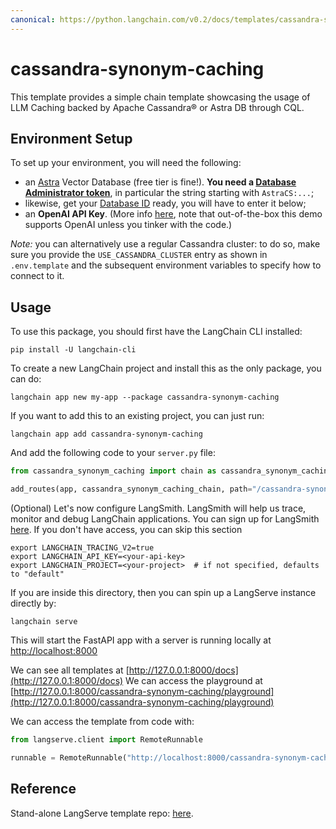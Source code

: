 ```yaml
---
canonical: https://python.langchain.com/v0.2/docs/templates/cassandra-synonym-caching/
---
```


# cassandra-synonym-caching

This template provides a simple chain template showcasing the usage of LLM Caching backed by Apache Cassandra® or Astra DB through CQL.

## Environment Setup

To set up your environment, you will need the following:

- an [Astra](https://astra.datastax.com) Vector Database (free tier is fine!). **You need a [Database Administrator token](https://awesome-astra.github.io/docs/pages/astra/create-token/#c-procedure)**, in particular the string starting with `AstraCS:...`;
- likewise, get your [Database ID](https://awesome-astra.github.io/docs/pages/astra/faq/#where-should-i-find-a-database-identifier) ready, you will have to enter it below;
- an **OpenAI API Key**. (More info [here](https://cassio.org/start_here/#llm-access), note that out-of-the-box this demo supports OpenAI unless you tinker with the code.)

*Note:* you can alternatively use a regular Cassandra cluster: to do so, make sure you provide the `USE_CASSANDRA_CLUSTER` entry as shown in `.env.template` and the subsequent environment variables to specify how to connect to it.

## Usage

To use this package, you should first have the LangChain CLI installed:

```shell
pip install -U langchain-cli
```

To create a new LangChain project and install this as the only package, you can do:

```shell
langchain app new my-app --package cassandra-synonym-caching
```

If you want to add this to an existing project, you can just run:

```shell
langchain app add cassandra-synonym-caching
```

And add the following code to your `server.py` file:
```python
from cassandra_synonym_caching import chain as cassandra_synonym_caching_chain

add_routes(app, cassandra_synonym_caching_chain, path="/cassandra-synonym-caching")
```

(Optional) Let's now configure LangSmith.
LangSmith will help us trace, monitor and debug LangChain applications.
You can sign up for LangSmith [here](https://smith.langchain.com/).
If you don't have access, you can skip this section

```shell
export LANGCHAIN_TRACING_V2=true
export LANGCHAIN_API_KEY=<your-api-key>
export LANGCHAIN_PROJECT=<your-project>  # if not specified, defaults to "default"
```

If you are inside this directory, then you can spin up a LangServe instance directly by:

```shell
langchain serve
```

This will start the FastAPI app with a server is running locally at
[http://localhost:8000](http://localhost:8000)

We can see all templates at [http://127.0.0.1:8000/docs](http://127.0.0.1:8000/docs)
We can access the playground at [http://127.0.0.1:8000/cassandra-synonym-caching/playground](http://127.0.0.1:8000/cassandra-synonym-caching/playground)  

We can access the template from code with:

```python
from langserve.client import RemoteRunnable

runnable = RemoteRunnable("http://localhost:8000/cassandra-synonym-caching")
```

## Reference

Stand-alone LangServe template repo: [here](https://github.com/hemidactylus/langserve_cassandra_synonym_caching).